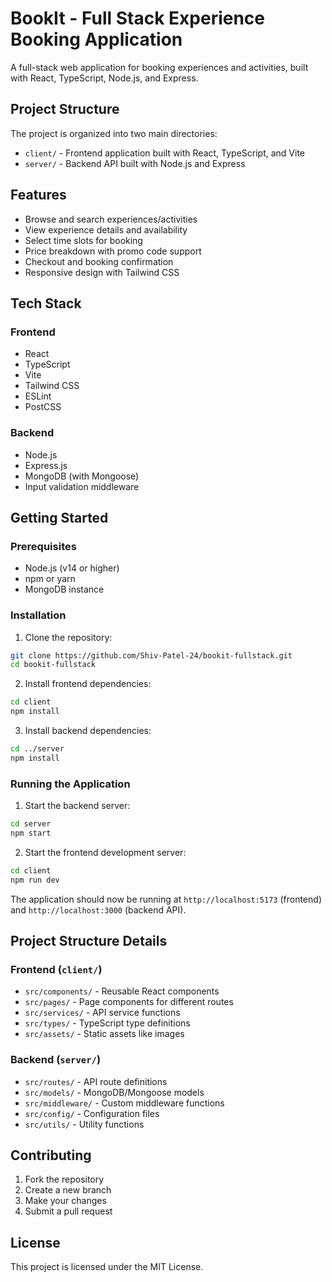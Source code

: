 # BookIt - Full Stack Experience Booking Application

A full-stack web application for booking experiences and activities, built with React, TypeScript, Node.js, and Express.

## Project Structure

The project is organized into two main directories:

- `client/` - Frontend application built with React, TypeScript, and Vite
- `server/` - Backend API built with Node.js and Express

## Features

- Browse and search experiences/activities
- View experience details and availability
- Select time slots for booking
- Price breakdown with promo code support
- Checkout and booking confirmation
- Responsive design with Tailwind CSS

## Tech Stack

### Frontend
- React
- TypeScript
- Vite
- Tailwind CSS
- ESLint
- PostCSS

### Backend
- Node.js
- Express.js
- MongoDB (with Mongoose)
- Input validation middleware

## Getting Started

### Prerequisites
- Node.js (v14 or higher)
- npm or yarn
- MongoDB instance

### Installation

1. Clone the repository:
```bash
git clone https://github.com/Shiv-Patel-24/bookit-fullstack.git
cd bookit-fullstack
```

2. Install frontend dependencies:
```bash
cd client
npm install
```

3. Install backend dependencies:
```bash
cd ../server
npm install
```

### Running the Application

1. Start the backend server:
```bash
cd server
npm start
```

2. Start the frontend development server:
```bash
cd client
npm run dev
```

The application should now be running at `http://localhost:5173` (frontend) and `http://localhost:3000` (backend API).

## Project Structure Details

### Frontend (`client/`)
- `src/components/` - Reusable React components
- `src/pages/` - Page components for different routes
- `src/services/` - API service functions
- `src/types/` - TypeScript type definitions
- `src/assets/` - Static assets like images

### Backend (`server/`)
- `src/routes/` - API route definitions
- `src/models/` - MongoDB/Mongoose models
- `src/middleware/` - Custom middleware functions
- `src/config/` - Configuration files
- `src/utils/` - Utility functions

## Contributing

1. Fork the repository
2. Create a new branch
3. Make your changes
4. Submit a pull request

## License

This project is licensed under the MIT License.